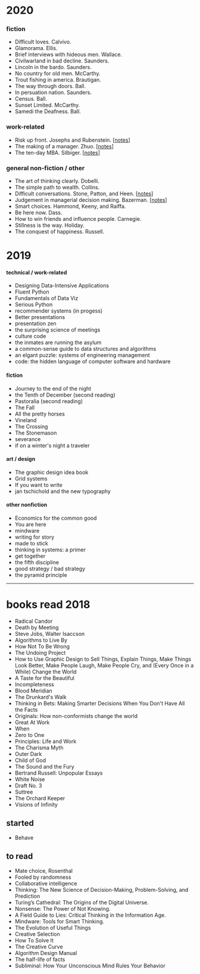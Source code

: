 # 2020

### fiction

- Difficult loves. Calvivo.
- Glamorama. Ellis.
- Brief interviews with hideous men. Wallace.
- Civilwarland in bad decline. Saunders.
- Lincoln in the bardo. Saunders.
- No country for old men. McCarthy.
- Trout fishing in america. Brautigan.
- The way through doors. Ball.
- In persuation nation. Saunders.
- Census. Ball.
- Sunset Limited. McCarthy.
- Samedi the Deafness. Ball.

### work-related

- Risk up front. Josephs and Rubenstein. [[notes](notes_on_ruf.md)]
- The making of a manager. Zhuo. [[notes](notes_on_making_of_a_manager.md)]
- The ten-day MBA. Silbiger. [[notes](notes_on_ten_day_mba.md)]

### general non-fiction / other

- The art of thinking clearly. Dobelli.
- The simple path to wealth. Collins.
- Difficult conversations. Stone, Patton, and Heen. [[notes](notes_on_difficult_conversations.md)]
- Judgement in managerial decision making. Bazerman. [[notes](notes_on_judgement_in_managerial_dm.md)]
- Smart choices. Hammond, Keeny, and Raiffa.
- Be here now. Dass.
- How to win friends and influence people. Carnegie.
- Stillness is the way. Holiday.
- The conquest of happiness. Russell.


# 2019

#### technical / work-related

- Designing Data-Intensive Applications
- Fluent Python
- Fundamentals of Data Viz
- Serious Python
- recommender systems (in progess)
- Better presentations
- presentation zen
- the surprising science of meetings
- culture code
- the inmates are running the asylum
- a common-sense guide to data structures and algorithms
- an elgant puzzle: systems of engineering management
- code: the hidden language of computer software and hardware

#### fiction

- Journey to the end of the night
- the Tenth of December (second reading)
- Pastoralia (second reading)
- The Fall
- All the pretty horses
- Vineland
- The Crossing
- The Stonemason
- severance
- if on a winter's night a traveler

#### art / design

- The graphic design idea book
- Grid systems
- If you want to write
- jan tschichold and the new typography

#### other nonfiction

- Economics for the common good
- You are here
- mindware
- writing for story
- made to stick
- thinking in systems: a primer
- get together 
- the fifth discipline 
- good strategy / bad strategy
- the pyramid principle

------------

# books read 2018

- Radical Candor
- Death by Meeting
- Steve Jobs, Walter Isaccson
- Algorithms to Live By
- How Not To Be Wrong
- The Undoing Project
- How to Use Graphic Design to Sell Things, Explain Things, Make Things Look Better, Make People Laugh, Make People Cry, and (Every Once in a While) Change the World 
- A Taste for the Beautiful 
- Incompleteness 
- Blood Meridian
- The Drunkard's Walk
- Thinking in Bets: Making Smarter Decisions When You Don't Have All the Facts 
- Originals: How non-conformists change the world
- Great At Work
- When
- Zero to One
- Principles: Life and Work
- The Charisma Myth
- Outer Dark
- Child of God
- The Sound and the Fury
- Bertrand Russell: Unpopular Essays
- White Noise
- Draft No. 3
- Suttree
- The Orchard Keeper
- Visions of Infinity

## started

- Behave

## to read

- Mate choice, Rosenthal
- Fooled by randomness
- Collaborative intelligence
- Thinking: The New Science of Decision-Making, Problem-Solving, and Prediction
- Turing’s Cathedral: The Origins of the Digital Universe.
- Nonsense: The Power of Not Knowing.
- A Field Guide to Lies: Critical Thinking in the Information Age.
- Mindware: Tools for Smart Thinking.
- The Evolution of Useful Things
- Creative Selection
- How To Solve It
- The Creative Curve
- Algorithm Design Manual
- The half-life of facts
- Subliminal: How Your Unconscious Mind Rules Your Behavior
